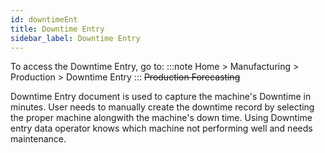 ```yaml
---
id: downtimeEnt
title: Downtime Entry
sidebar_label: Downtime Entry
---
```


To access the Downtime Entry, go to:
:::note
Home > Manufacturing > Production > Downtime Entry
:::
~~Production Forecasting~~

Downtime Entry document is used to capture the machine's Downtime in minutes. User needs to manually create the downtime record by selecting the proper machine alongwith the machine's down time. Using Downtime entry data operator knows which machine not performing well and needs maintenance.
